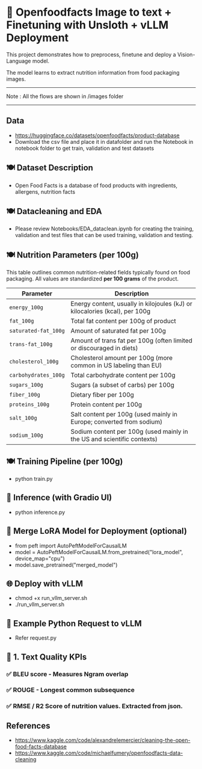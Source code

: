 # 🧠 Openfoodfacts Image to text + Finetuning with Unsloth + vLLM Deployment

This project demonstrates how to preprocess, finetune and deploy a 
Vision-Language model. 

The model learns to extract nutrition information from food packaging images.

---

Note : All the flows are shown in /images folder


---

## Data 
- https://huggingface.co/datasets/openfoodfacts/product-database
- Download the csv file and place it in datafolder and run the Notebook in notebook folder to get train, validation and test datasets

## 🍽️ Dataset Description
- Open Food Facts is a database of food products with ingredients, allergens, nutrition facts 

## 🍽️ Datacleaning and EDA
- Please review Notebooks/EDA_dataclean.ipynb for creating the training, validation and test files that can be used
training, validation and testing.

## 🍽️ Nutrition Parameters (per 100g)

This table outlines common nutrition-related fields typically found on food packaging. All values are standardized **per 100 grams** of the product.

| **Parameter**            | **Description**                                                                 |
|--------------------------|---------------------------------------------------------------------------------|
| `energy_100g`            | Energy content, usually in kilojoules (kJ) or kilocalories (kcal), per 100g     |
| `fat_100g`               | Total fat content per 100g of product                                           |
| `saturated-fat_100g`     | Amount of saturated fat per 100g                                                |
| `trans-fat_100g`         | Amount of trans fat per 100g (often limited or discouraged in diets)            |
| `cholesterol_100g`       | Cholesterol amount per 100g (more common in US labeling than EU)                |
| `carbohydrates_100g`     | Total carbohydrate content per 100g                                             |
| `sugars_100g`            | Sugars (a subset of carbs) per 100g                                             |
| `fiber_100g`             | Dietary fiber per 100g                                                          |
| `proteins_100g`          | Protein content per 100g                                                        |
| `salt_100g`              | Salt content per 100g (used mainly in Europe; converted from sodium)            |
| `sodium_100g`            | Sodium content per 100g (used mainly in the US and scientific contexts)         |

##  🍽️ Training Pipeline (per 100g)
- python train.py

## 🧠 Inference (with Gradio UI)
- python inference.py

## 🔁 Merge LoRA Model for Deployment (optional)
- from peft import AutoPeftModelForCausalLM
- model = AutoPeftModelForCausalLM.from_pretrained("lora_model", device_map="cpu")
- model.save_pretrained("merged_model")

## 🌐 Deploy with vLLM
- chmod +x run_vllm_server.sh
- ./run_vllm_server.sh

## 🧪 Example Python Request to vLLM
- Refer request.py
 
## 🧪 1. Text Quality KPIs
### ✅ BLEU score - Measures Ngram overlap
### ✅ ROUGE - Longest common subsequence
### ✅ RMSE / R2 Score of nutrition values. Extracted from json.

## References
- https://www.kaggle.com/code/alexandrelemercier/cleaning-the-open-food-facts-database
- https://www.kaggle.com/code/michaelfumery/openfoodfacts-data-cleaning
